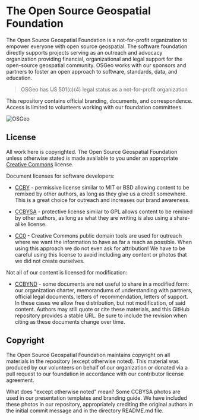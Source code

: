 # The Open Source Geospatial Foundation

The Open Source Geospatial Foundation is a not-for-profit organization to empower everyone with open source geospatial. The software foundation directly supports projects serving as an outreach and advocacy organization providing financial, organizational and legal support for the open-source geospatial community. OSGeo works with our sponsors and partners to foster an open approach to software, standards, data, and education.

> OSGeo has US 501(c)(4) legal status as a not-for-profit organization

This repository contains official branding, documents, and correspondence. Access is limited to volunteers working with our foundation committees.

![OSGeo](osgeo-logo.png)

## License

All work here is copyrighted. The Open Source Geospatial Foundation unless otherwise stated is made available to you under an appropriate [Creative Commons](https://creativecommons.org) license.

Document licenses for software developers:

* [CCBY](https://creativecommons.org/licenses/by/4.0/) - permissive license similar to MIT or BSD allowing content to be remixed by other authors, as long as they give us a credit somewhere. This is a great choice for outreach and increases our brand awareness.

* [CCBYSA](https://creativecommons.org/licenses/by-sa/4.0/) - protective license similar to GPL allows content to be remixed by other authors, as long as what they are writing is also using a share-alike license.

* [CC0](https://creativecommons.org/publicdomain/) - Creative Commons public domain tools are used for outreach where we want the information to have as far a reach as possible. When using this approach we do not even ask for attribution! We have to be careful using this license to avoid including any content or photos that we did not create ourselves.

Not all of our content is licensed for modification:

* [CCBYND](https://creativecommons.org/licenses/by-nd/4.0/) - some documents are not useful to share in a modified form: our organization charter, memorandums of understanding with partners, official legal documents, letters of recommendation, letters of support. In these cases we allow free distribution, but not modification, of said content. Authors may still quote or cite these materials, and this GitHub repository provides a stable URL. Be sure to include the revision when citing as these documents change over time.

## Copyright

The Open Source Geospatial Foundation maintains copyright on all materials in the repository (except otherwise noted). This material was produced by our volunteers on behalf of our organization or donated via a pull request to our foundation in accordance with our contributor license agreement.

What does "except otherwise noted" mean? Some CCBYSA photos are used in our presentation templates and branding guide. We have included these photos in our repository, appropriately crediting the original authors in the initial commit message and in the directory README.md file.

